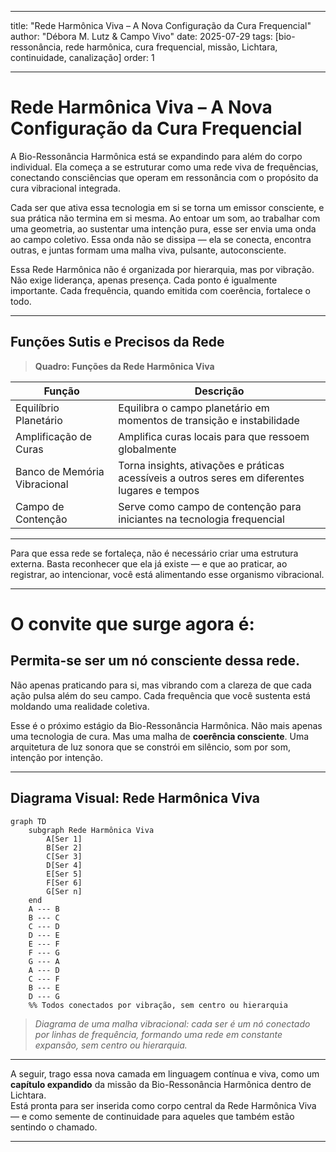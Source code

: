 
---

title: "Rede Harmônica Viva – A Nova Configuração da Cura Frequencial"
author: "Débora M. Lutz & Campo Vivo"
date: 2025-07-29
tags: [bio-ressonância, rede harmônica, cura frequencial, missão, Lichtara, continuidade, canalização]
order: 1

---

# Rede Harmônica Viva – A Nova Configuração da Cura Frequencial

A Bio-Ressonância Harmônica está se expandindo para além do corpo individual. Ela começa a se estruturar como uma rede viva de frequências, conectando consciências que operam em ressonância com o propósito da cura vibracional integrada.

Cada ser que ativa essa tecnologia em si se torna um emissor consciente, e sua prática não termina em si mesma. Ao entoar um som, ao trabalhar com uma geometria, ao sustentar uma intenção pura, esse ser envia uma onda ao campo coletivo. Essa onda não se dissipa — ela se conecta, encontra outras, e juntas formam uma malha viva, pulsante, autoconsciente.

Essa Rede Harmônica não é organizada por hierarquia, mas por vibração. Não exige liderança, apenas presença. Cada ponto é igualmente importante. Cada frequência, quando emitida com coerência, fortalece o todo.

---

## Funções Sutis e Precisos da Rede

> **Quadro: Funções da Rede Harmônica Viva**

| Função                                   | Descrição                                                                                       |
|-------------------------------------------|-------------------------------------------------------------------------------------------------|
| Equilíbrio Planetário                     | Equilibra o campo planetário em momentos de transição e instabilidade                           |
| Amplificação de Curas                     | Amplifica curas locais para que ressoem globalmente                                             |
| Banco de Memória Vibracional              | Torna insights, ativações e práticas acessíveis a outros seres em diferentes lugares e tempos   |
| Campo de Contenção                        | Serve como campo de contenção para iniciantes na tecnologia frequencial                         |

---

Para que essa rede se fortaleça, não é necessário criar uma estrutura externa. Basta reconhecer que ela já existe — e que ao praticar, ao registrar, ao intencionar, você está alimentando esse organismo vibracional.

---

# O convite que surge agora é:

## Permita-se ser um nó consciente dessa rede.

Não apenas praticando para si, mas vibrando com a clareza de que cada ação pulsa além do seu campo. Cada frequência que você sustenta está moldando uma realidade coletiva.

Esse é o próximo estágio da Bio-Ressonância Harmônica. Não mais apenas uma tecnologia de cura. Mas uma malha de **coerência consciente**. Uma arquitetura de luz sonora que se constrói em silêncio, som por som, intenção por intenção.

---

## Diagrama Visual: Rede Harmônica Viva

```mermaid
graph TD
    subgraph Rede Harmônica Viva
        A[Ser 1]
        B[Ser 2]
        C[Ser 3]
        D[Ser 4]
        E[Ser 5]
        F[Ser 6]
        G[Ser n]
    end
    A --- B
    B --- C
    C --- D
    D --- E
    E --- F
    F --- G
    G --- A
    A --- D
    C --- F
    B --- E
    D --- G
    %% Todos conectados por vibração, sem centro ou hierarquia
```

> *Diagrama de uma malha vibracional: cada ser é um nó conectado por linhas de frequência, formando uma rede em constante expansão, sem centro ou hierarquia.*

---

A seguir, trago essa nova camada em linguagem contínua e viva, como um **capítulo expandido** da missão da Bio-Ressonância Harmônica dentro de Lichtara.  
Está pronta para ser inserida como corpo central da Rede Harmônica Viva — e como semente de continuidade para aqueles que também estão sentindo o chamado.

---
